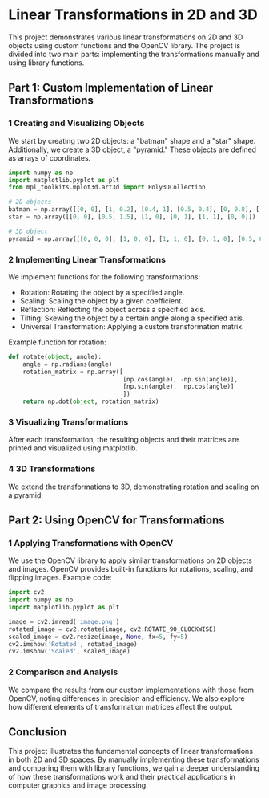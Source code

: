 # Linear Transformations in 2D and 3D

This project demonstrates various linear transformations on 2D and 3D objects using custom functions and the OpenCV library. The project is divided into two main parts: implementing the transformations manually and using library functions.

## Part 1: Custom Implementation of Linear Transformations

### 1 Creating and Visualizing Objects

We start by creating two 2D objects: a "batman" shape and a "star" shape. Additionally, we create a 3D object, a "pyramid." These objects are defined as arrays of coordinates.

```python
import numpy as np
import matplotlib.pyplot as plt
from mpl_toolkits.mplot3d.art3d import Poly3DCollection

# 2D objects
batman = np.array([[0, 0], [1, 0.2], [0.4, 1], [0.5, 0.4], [0, 0.8], [-0.5, 0.4], [-0.4, 1], [-1, 0.2], [0, 0]])
star = np.array([[0, 0], [0.5, 1.5], [1, 0], [0, 1], [1, 1], [0, 0]])

# 3D object
pyramid = np.array([[0, 0, 0], [1, 0, 0], [1, 1, 0], [0, 1, 0], [0.5, 0.5, 1]])
```

### 2 Implementing Linear Transformations
We implement functions for the following transformations:
  - Rotation: Rotating the object by a specified angle.
  - Scaling: Scaling the object by a given coefficient.
  - Reflection: Reflecting the object across a specified axis.
  - Tilting: Skewing the object by a certain angle along a specified axis.
  - Universal Transformation: Applying a custom transformation matrix.

Example function for rotation:
```python
def rotate(object, angle):
    angle = np.radians(angle)
    rotation_matrix = np.array([
                                [np.cos(angle), -np.sin(angle)],
                                [np.sin(angle),  np.cos(angle)]
                                ])
    return np.dot(object, rotation_matrix)
```

### 3 Visualizing Transformations
After each transformation, the resulting objects and their matrices are printed and visualized using matplotlib.
### 4 3D Transformations
We extend the transformations to 3D, demonstrating rotation and scaling on a pyramid.
## Part 2: Using OpenCV for Transformations

### 1 Applying Transformations with OpenCV
We use the OpenCV library to apply similar transformations on 2D objects and images. OpenCV provides built-in functions for rotations, scaling, and flipping images.
Example code:
```python
import cv2
import numpy as np
import matplotlib.pyplot as plt

image = cv2.imread('image.png')
rotated_image = cv2.rotate(image, cv2.ROTATE_90_CLOCKWISE)
scaled_image = cv2.resize(image, None, fx=5, fy=5)
cv2.imshow('Rotated', rotated_image)
cv2.imshow('Scaled', scaled_image)
```
### 2 Comparison and Analysis
We compare the results from our custom implementations with those from OpenCV, noting differences in precision and efficiency. We also explore how different elements of transformation matrices affect the output.
## Conclusion

This project illustrates the fundamental concepts of linear transformations in both 2D and 3D spaces. By manually implementing these transformations and comparing them with library functions, we gain a deeper understanding of how these transformations work and their practical applications in computer graphics and image processing.
